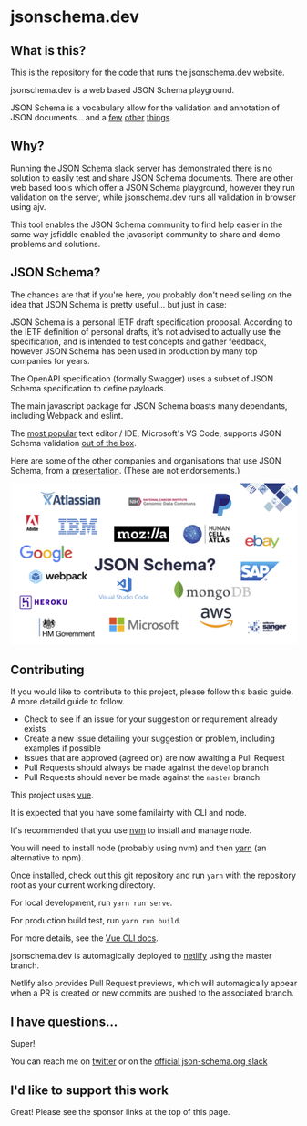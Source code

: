 # jsonschema.dev

## What is this?

This is the repository for the code that runs the jsonschema.dev website.

jsonschema.dev is a web based JSON Schema playground.

JSON Schema is a vocabulary allow for the validation and annotation of JSON documents... and a [few](https://speakerdeck.com/relequestual/json-schema-intro-and-workshop-ga4gh-hinxton-2019?slide=10) [other](https://speakerdeck.com/relequestual/json-schema-intro-and-workshop-ga4gh-hinxton-2019?slide=21) [things](https://speakerdeck.com/relequestual/json-schema-intro-and-workshop-ga4gh-hinxton-2019?slide=22).

## Why?

Running the JSON Schema slack server has demonstrated there is no solution to easily test and share JSON Schema documents. There are other web based tools which offer a JSON Schema playground, however they run validation on the server, while jsonschema.dev runs all validation in browser using ajv.

This tool enables the JSON Schema community to find help easier in the same way jsfiddle enabled the javascript community to share and demo problems and solutions.

## JSON Schema?

The chances are that if you're here, you probably don't need selling on the idea that JSON Schema is pretty useful... but just in case:

JSON Schema is a personal IETF draft specification proposal. According to the IETF definition of personal drafts, it's not advised to actually use the specification, and is intended to test concepts and gather feedback, however JSON Schema has been used in production by many top companies for years.

The OpenAPI specification (formally Swagger) uses a subset of JSON Schema specification to define payloads.

The main javascript package for JSON Schema boasts many dependants, including Webpack and eslint.

The [most popular](https://insights.stackoverflow.com/survey/2019#development-environments-and-tools) text editor / IDE, Microsoft's VS Code, supports JSON Schema validation [out of the box](https://code.visualstudio.com/Docs/languages/json#_json-schemas-and-settings).

Here are some of the other companies and organisations that use JSON Schema, from a [presentation](https://speakerdeck.com/relequestual/json-schema-intro-and-workshop-ga4gh-hinxton-2019). (These are not endorsements.)

![Image of orgs](assets/uses-json-schema.png)


## Contributing

If you would like to contribute to this project, please follow this basic guide. A more detaild guide to follow.

 - Check to see if an issue for your suggestion or requirement already exists
 - Create a new issue detailing your suggestion or problem, including examples if possible
 - Issues that are approved (agreed on) are now awaiting a Pull Request
 - Pull Requests should always be made against the `develop` branch
 - Pull Requests should never be made against the `master` branch

This project uses [vue](https://vuejs.org).

It is expected that you have some familairty with CLI and node.

It's recommended that you use [nvm](https://github.com/nvm-sh/nvm) to install and manage node.

You will need to install node (probably using nvm) and then [yarn](https://yarnpkg.com/en/docs/install) (an alternative to npm).

Once installed, check out this git repository and run `yarn` with the repository root as your current working directory.


For local development, run `yarn run serve`.

For production build test, run `yarn run build`.

For more details, see the [Vue CLI docs](https://cli.vuejs.org).

jsonschema.dev is automagically deployed to [netlify](https://www.netlify.com) using the master branch.

Netlify also provides Pull Request previews, which will automagically appear when a PR is created or new commits are pushed to the associated branch.

## I have questions...

Super!

You can reach me on [twitter](https://twitter.com/relequestual) or on the [official json-schema.org slack](https://join.slack.com/t/json-schema/shared_invite/enQtMjk1NDcyNDI2NTAwLTcyYmYwMjdmMmUxNzZjYzIxNGU2YjdkNzdlOGZiNjIwNDI2M2Y3NmRkYjA4YmMwODMwYjgyOTFlNWZjZjAyNjg)

## I'd like to support this work

Great! Please see the sponsor links at the top of this page.
